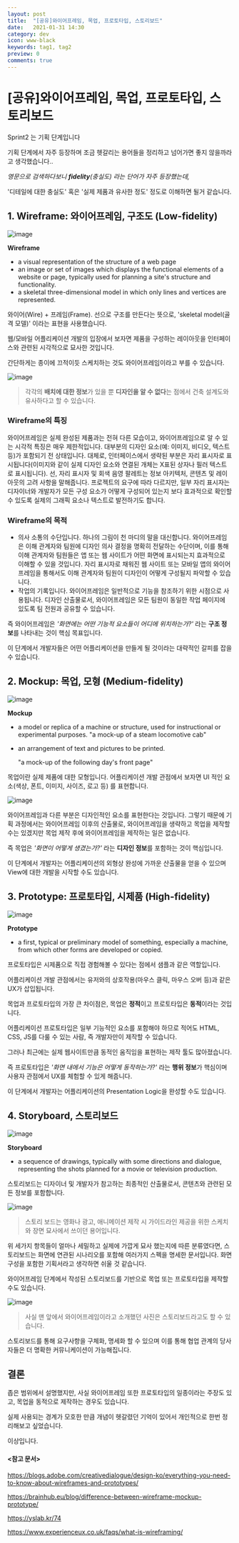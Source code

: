 ```yaml
---
layout: post
title:  "[공유]와이어프레임, 목업, 프로토타입, 스토리보드"
date:   2021-01-31 14:30
category: dev
icon: www-black
keywords: tag1, tag2
preview: 0
comments: true
---
```


# [공유]와이어프레임, 목업, 프로토타입, 스토리보드



Sprint2 는 기획 단계입니다

기획 단계에서 자주 등장하며 조금 헷갈리는 용어들을 정리하고 넘어가면 좋지 않을까라고 생각했습니다..

*영문으로 검색하다보니 **fidelity**(충실도) 라는 단어가 자주 등장했는데,*

'디테일에 대한 충실도' 혹은 '실제 제품과 유사한 정도' 정도로 이해하면 될거 같습니다.

## 1. Wireframe: 와이어프레임, 구조도 (Low-fidelity)

![image](https://t1.daumcdn.net/cfile/tistory/237B024B568CD6D632)

**Wireframe**

- a visual representation of the structure of a web page
- an image or set of images which displays the functional elements of a website or page, typically used for planning a site's structure and functionality.
- a skeletal three-dimensional model in which only lines and vertices are represented.

와이어(Wire) + 프레임(Frame). 선으로 구조를 만든다는 뜻으로, 'skeletal model(골격 모델)' 이라는 표현을 사용했습니다.

웹/모바일 어플리케이션 개발의 입장에서 보자면 제품을 구성하는 레이아웃을 인터페이스와 관련된 시각적으로 묘사한 것입니다.

간단하게는 종이에 끄적이듯 스케치하는 것도 와이어프레임이라고 부를 수 있습니다.

![image](https://i.pinimg.com/originals/5f/f9/69/5ff9698af5b7cb72dae2305248945b38.jpg)

> 각각의 **배치에 대한 정보**가 있을 뿐 **디자인을 알 수 없다**는 점에서 건축 설계도와 유사하다고 할 수 있습니다.

### Wireframe의 특징

와이어프레임은 실제 완성된 제품과는 전혀 다른 모습이고, 와이어프레임으로 알 수 있는 시각적 특징은 매우 제한적입니다. 대부분의 디자인 요소(예: 이미지, 비디오, 텍스트 등)가 포함되기 전 상태입니다. 대체로, 인터페이스에서 생략된 부분은 자리 표시자로 표시됩니다(이미지와 같이 실제 디자인 요소와 연결된 개체는 X표된 상자나 필러 텍스트로 표시됩니다). 선, 자리 표시자 및 회색 음영 팔레트는 정보 아키텍처, 콘텐츠 및 레이아웃의 고려 사항을 말해줍니다. 프로젝트의 요구에 따라 다르지만, 일부 자리 표시자는 디자이너와 개발자가 모든 구성 요소가 어떻게 구성되어 있는지 보다 효과적으로 확인할 수 있도록 실제의 그래픽 요소나 텍스트로 발전하기도 합니다.

### Wireframe의 목적

- 의사 소통의 수단입니다. 하나의 그림이 천 마디의 말을 대신합니다. 와이어프레임은 이해 관계자와 팀원에 디자인 의사 결정을 명확히 전달하는 수단이며, 이를 통해 이해 관계자와 팀원들은 앱 또는 웹 사이트가 어떤 화면에 표시되는지 효과적으로 이해할 수 있을 것입니다. 자리 표시자로 채워진 웹 사이트 또는 모바일 앱의 와이어프레임을 통해서도 이해 관계자와 팀원이 디자인이 어떻게 구성될지 파악할 수 있습니다.
- 작업의 기록입니다. 와이어프레임은 일반적으로 기능을 참조하기 위한 시점으로 사용됩니다. 디자인 산출물로서, 와이어프레임은 모든 팀원이 동일한 작업 페이지에 있도록 팀 전원과 공유할 수 있습니다.

즉 와이어프레임은 *'화면에는 어떤 기능적 요소들이 어디에 위치하는가?'* 라는 **구조 정보**를 나타내는 것이 핵심 목표입니다.

이 단계에서 개발자들은 어떤 어플리케이션을 만들게 될 것이라는 대략적인 갈피를 잡을 수 있습니다.

## 2. Mockup: 목업, 모형 (Medium-fidelity)

![image](https://mockuptree.com/wp-content/uploads/2020/01/website-mockup-psd.jpg)

**Mockup**

- a model or replica of a machine or structure, used for instructional or experimental purposes. "a mock-up of a steam locomotive cab"

- an arrangement of text and pictures to be printed.

   "a mock-up of the following day's front page"

목업이란 실제 제품에 대한 모형입니다. 어플리케이션 개발 관점에서 보자면 UI 적인 요소(색상, 폰트, 이미지, 사이즈, 로고 등) 를 표현합니다.

![image](https://www.brainvire.com/wp/wp-content/uploads/2016/07/Differance-between-Wireframe-Mock-up-1.jpg)

와이어프레임과 다른 부분은 디자인적인 요소를 표현한다는 것입니다. 그렇기 때문에 기획 과정에서는 와이어프레임 이후의 산출물로, 와이어프레임을 생략하고 목업을 제작할 수는 있겠지만 목업 제작 후에 와이어프레임을 제작하는 일은 없습니다.

즉 목업은 *'화면이 어떻게 생겼는가?'* 라는 **디자인 정보**를 포함하는 것이 핵심입니다.

이 단계에서 개발자는 어플리케이션의 외형상 완성에 가까운 산출물을 얻을 수 있으며 View에 대한 개발을 시작할 수도 있습니다.

## 3. Prototype: 프로토타입, 시제품 (High-fidelity)

![image](https://www.webdesigningstudio.com/wp-content/uploads/2018/09/5-image6-e1508892464431-750x350.png)

**Prototype**

- a first, typical or preliminary model of something, especially a machine, from which other forms are developed or copied.

프로토타입은 시제품으로 직접 경험해볼 수 있다는 점에서 샘플과 같은 역할입니다.

어플리케이션 개발 관점에서는 유저와의 상호작용(마우스 클릭, 마우스 오버 등)과 같은 UX가 삽입됩니다.

목업과 프로토타입의 가장 큰 차이점은, 목업은 **정적**이고 프로토타입은 **동적**이라는 것입니다.

어플리케이션 프로토타입은 일부 기능적인 요소를 포함해야 하므로 적어도 HTML, CSS, JS를 다룰 수 있는 사람, 즉 개발자만이 제작할 수 있습니다.

그러나 최근에는 실제 웹사이트만큼 동적인 움직임을 표현하는 제작 툴도 많아졌습니다.

즉 프로토타입은 *'화면 내에서 기능은 어떻게 동작하는가?'* 라는 **행위 정보**가 핵심이며 사용자 관점에서 UX를 체험할 수 있게 해줍니다.

이 단계에서 개발자는 어플리케이션의 Presentation Logic을 완성할 수도 있습니다.

## 4. Storyboard, 스토리보드

![image](https://sbt.blob.core.windows.net/storyboards/derek6949/3d-design-site.png)

**Storyboard**

- a sequence of drawings, typically with some directions and dialogue, representing the shots planned for a movie or television production.

스토리보드는 디자이너 및 개발자가 참고하는 최종적인 산출물로서, 콘텐츠와 관련된 모든 정보를 포함합니다.

![image](https://upload.wikimedia.org/wikipedia/commons/thumb/d/d0/Storyboard_for_The_Radio_Adventures_of_Dr._Floyd.jpg/1920px-Storyboard_for_The_Radio_Adventures_of_Dr._Floyd.jpg)

> 스토리 보드는 영화나 광고, 애니메이션 제작 시 가이드라인 제공을 위한 스케치와 장면 묘사에서 쓰이던 용어입니다.

위 세가지 항목들이 얼마나 세밀하고 실제에 가깝게 묘사 했는지에 따른 분류였다면, 스토리보드는 화면에 연관된 시나리오를 포함해 여러가지 스펙을 명세한 문서입니다. 화면 구성을 포함한 기획서라고 생각하면 쉬울 것 같습니다.

와이어프레임 단계에서 작성된 스토리보드를 기반으로 목업 또는 프로토타입을 제작할 수도 있습니다.

![image](https://t1.daumcdn.net/cfile/tistory/237B024B568CD6D632)

> 사실 맨 앞에서 와이어프레임이라고 소개했던 사진은 스토리보드라고도 할 수 있습니다.

스토리보드를 통해 요구사항을 구체화, 명세화 할 수 있으며 이를 통해 협업 관계의 당사자들은 더 명확한 커뮤니케이션이 가능해집니다.

## 결론

좁은 범위에서 설명했지만, 사실 와이어프레임 또한 프로토타입의 일종이라는 주장도 있고, 목업을 동적으로 제작하는 경우도 있습니다.

실제 사용되는 경계가 모호한 만큼 개념이 헷갈렸던 기억이 있어서 개인적으로 한번 정리해보고 싶었습니다.

이상입니다.

#### **<참고 문서>**

https://blogs.adobe.com/creativedialogue/design-ko/everything-you-need-to-know-about-wireframes-and-prototypes/

https://brainhub.eu/blog/difference-between-wireframe-mockup-prototype/

https://yslab.kr/74

https://www.experienceux.co.uk/faqs/what-is-wireframing/